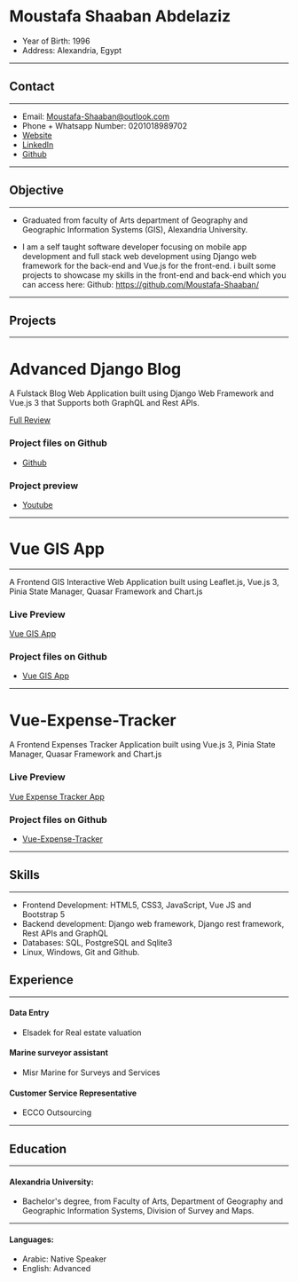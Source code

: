 # Moustafa Shaaban Abdelaziz

* Year of Birth: 1996
* Address: Alexandria, Egypt
-----------------------------------------------------------------
## Contact
---------
* Email: Moustafa-Shaaban@outlook.com       
* Phone + Whatsapp Number: 0201018989702
* [Website](https://moustafa-shaaban.github.io/)
* [LinkedIn](https://www.linkedin.com/in/moustafa-shaaban)
* [Github](https://www.github.com/moustafa-shaaban)

-----------------------------------------------------------------

## Objective
---------
* Graduated from faculty of Arts department of Geography and Geographic Information Systems (GIS), Alexandria
University.

* I am a self taught software developer focusing on mobile app development and full stack web development using Django web framework for the back-end and Vue.js for the front-end. i built some projects to showcase my skills in the front-end and back-end which you can access here: Github: https://github.com/Moustafa-Shaaban/

-----------------------------------------------------------------

## Projects
-----------
# Advanced Django Blog
A Fulstack Blog Web Application built using Django Web Framework and Vue.js 3 that Supports both GraphQL and Rest APIs.

[Full Review](https://moustafa-shaaban.github.io/project-reviews/django/Django-Blog/Django-Blog/)

### Project files on Github
* [Github](https://github.com/Moustafa-Shaaban/Advanced_Django_Blog)

### Project preview
* [Youtube](https://www.youtube.com/watch?v=mxe6Ca5yLOo)
-------------------------------------

# Vue GIS App
------------------
A Frontend GIS Interactive Web Application built using Leaflet.js, Vue.js 3, Pinia State Manager, Quasar Framework and Chart.js
### Live Preview
[Vue GIS App](https://moustafa-shaaban.github.io/Vue-GIS/#/)
### Project files on Github
* [Vue GIS App](https://github.com/Moustafa-Shaaban/Vue-GIS)

--------------------------------------------------------

# Vue-Expense-Tracker
A Frontend Expenses Tracker Application built using Vue.js 3, Pinia State Manager, Quasar Framework and Chart.js

### Live Preview
[Vue Expense Tracker App](https://moustafa-shaaban.github.io/Vue-Expense-Tracker/)

### Project files on Github
* [Vue-Expense-Tracker](https://github.com/Moustafa-Shaaban/Vue-Expense-Tracker)

--------------------------------------------------------------
## Skills
---------
* Frontend Development: HTML5, CSS3, JavaScript, Vue JS and Bootstrap 5
* Backend development: Django web framework, Django rest framework, Rest APIs and GraphQL
* Databases: SQL, PostgreSQL and Sqlite3
* Linux, Windows, Git and Github.

## Experience
------------
#### Data Entry
  * Elsadek for Real estate valuation

#### Marine surveyor assistant
  * Misr Marine for Surveys and Services

#### Customer Service Representative
  * ECCO Outsourcing

------------
## Education
------------
#### Alexandria University:
* Bachelor's degree, from Faculty of Arts, Department of Geography and Geographic Information Systems, Division of Survey and Maps.

-----------------------------------------------------------------
#### Languages:

* Arabic: Native Speaker
* English: Advanced
